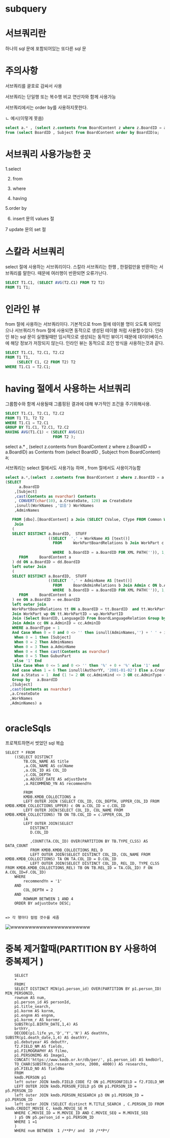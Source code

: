 # subquery

# 서브쿼리란
하나의 sql 문에 포함되어있는 또다른 sql 문
# 주의사항
서브쿼리를 괄호로 감싸서 사용

서브쿼리는 단일행 또는 복수행 비교 연산자와 함께 사용가능

서브쿼리에서는 order by를 사용하지못한다.

ㄴ 예시(이렇게 못씀) 
```sql
select a.* , (select z.contents from BoardContent z where z.BoardID = a.boardid) as Contents 
from (select BoardID , Subject from BoardContent order by BoardID)a;


```
# 서브쿼리 사용가능한 곳
1.select 

2. from

3. where 

4. having

5.order by 

6. insert 문의 values 절 

7 update 문의 set 절 

# 스칼라 서브쿼리
select 절에 사용하는 서브쿼리이다.
스칼라 서브쿼리는 한행 , 한컬럼만을 반환하는 서브쿼리를 말한다. 때문에 여러행이 반환되면 오류가난다.
```sql
SELECT T1.C1, (SELECT AVG(T2.C1) FROM T2 T2)
FROM T1 T1;
```
# 인라인 뷰 
from 절에 사용하는 서브쿼리이다.
기본적으로 from 절에 테이블 명이 오도록 되어있으나 서브쿼리가 from 절에 사용되면 동적으로 생성된 테이블 처럼 사용할수있다.
인라인 뷰는 sql 문이 실행될때만 임시적으로 생성되는 동적인 뷰이기 때문에 데이터베이스에 해당 정보가 저장되지 않는다.
인라인 뷰는 동적으로 조인 방식을 사용하는것과 같다.
```sql
SELECT T1.C1, T2.C1, T2.C2
FROM T1 T1,
     (SELECT C1, C2 FROM T2) T2
WHERE T1.C1 = T2.C1;

```
# having 절에서 사용하는 서브쿼리
그룹함수와 함께 사용될때 그룹핑된 결과에 대해 부가적인 조건을 주기위해사용.
```sql
SELECT T1.C1, T2.C1, T2.C2
FROM T1 T1, T2 T2
WHERE T1.C1 = T2.C1
GROUP BY T1.C1, T2.C1, T2.C2
HAVING AVG(T1.C1) < (SELECT AVG(C1)
                     FROM T2 );
```

select a.* , (select z.contents from BoardContent z where z.BoardID = a.BoardID) as Contents from
(select BoardID , Subject from BoardContent) a;

서브쿼리는 select 절에서도 사용가능 하며 , from 절에서도 사용이가능함 



``` sql
select a.*,(select  z.contents from BoardContent z where z.BoardID = a.BoardID) as contents  from 
(SELECT  
	  a.BoardID
    ,[Subject]  
    ,cast(Contents as nvarchar) Contents  
    , CONVERT(char(10), a.CreateDate, 120) as CreateDate  
    ,isnull(WorkNames ,'없음') WorkNames 
	,AdminNames

   FROM [dbo].[BoardContent] a Join (SELECT CValue, CType FROM Common WHERE CExplain = 'BoardType' AND CValue = 1) b On a.BoardType = b.CValue  --and isnull(a.GubunPart, '') != '구분없음'
    Join  
   ( 
   SELECT DISTINCT a.BoardID,  STUFF  
                   ((SELECT  ',' + WorkName AS [text()]  
                     FROM     WorkPartBoardRelations b Join WorkPart c ON b.WorkPartID = c.WorkPartID  and b.WorkPartID = Case When 635 <> 0 Then c.WorkPartID Else b.WorkPartID End 
					
                     WHERE  b.BoardID = a.BoardID FOR XML PATH('')), 1, 1, '') AS WorkNames  
      FROM     BoardContent a
   ) dd ON a.BoardID = dd.BoardID 
   left outer Join
   ( 
   SELECT DISTINCT a.BoardID,  STUFF  
                   ((SELECT  ',' + AdminName AS [text()]  
                     FROM     BoardAdminRelations b Join Admin c ON b.AdminID = c.AdminID  --and b.WorkPartID = Case When @WorkPartID <> 0 Then @WorkPartID Else b.WorkPartID End
                     WHERE  b.BoardID = a.BoardID FOR XML PATH('')), 1, 1, '') AS AdminNames  
      FROM     BoardContent a   
   ) ee ON a.BoardID = ee.BoardID 
   left outer join
   WorkPartBoardRelations tt ON a.BoardID = tt.BoardID  and tt.WorkPartID = Case When 635 <> 0 Then 635 Else tt.WorkPartID End
   Join WorkPart wp ON tt.WorkPartID = wp.WorkPartID
   Join (Select BoardID, LanguageID From BoardLanguageRelation Group by BoardID, LanguageID) ff On a.BoardID = ff.BoardID and ff.LanguageID = 2
   Join Admin cc ON a.AdminID = cc.AdminID
   WHERE a.BoardType = 1  
   And Case When 0 = 0 and 0 <> '' then isnull(AdminNames,'') + ' ' + isnull(a.AdminName,'') + ' ' + isnull([Subject],'') + ' ' + isnull(cast(Contents as nvarchar(MAX)),'')   
    When 0 = 1 then [Subject]  
    When 0 = 2 Then AdminNames    
    When 0 = 3 Then a.AdminName     
    When 0 = 4 Then cast(Contents as nvarchar)   
    When 0 = 5 Then GubunPart   
    else '1' End  
   like Case When 0 <= 5 and 0 <> '' then '%' + 0 + '%' else '1' end  
   And case when 1 = 6 Then isnull(AuthorYY, '2001-01-02') Else a.CreateDate End >= '2000-01-01' and case when 1 = 6 Then isnull(AuthorYY, '2001-01-02') Else a.CreateDate End  < DATEADD(DD, 1, '2022-04-12')  
   And a.Status = 1  And (1 != 2 OR cc.AdminKind <> 3 OR cc.AdminType <> 2)
   Group by   a.BoardID  
  ,[Subject]  
  ,cast(Contents as nvarchar)   
  ,a.CreateDate  
  ,WorkNames 
  ,AdminNames) a 
 


```


# oracleSqls
프로젝트하면서 썻었던 sql 복습 




	SELECT * FROM
		((SELECT DISTINCT 
			TB.COL_NAME AS title
			,a.COL_NAME AS colName
			,a.COL_ID AS COL_ID 
			,c.COL_DEPTH
			,a.ADJUST_DATE AS adjustDate
			,a.RECOMMEND_YN AS recommendYn
		
			FROM 
			KMDB.KMDB_COLLECTIONS a 
			LEFT OUTER JOIN (SELECT COL_ID, COL_DEPTH, UPPER_COL_ID FROM KMDB.KMDB_COLLECTIONS_UPPER) c ON a.COL_ID = c.COL_ID
			LEFT OUTER JOIN(SELECT COL_ID, COL_NAME FROM KMDB.KMDB_COLLECTIONS) TB ON TB.COL_ID = c.UPPER_COL_ID
			)A
			LEFT OUTER JOIN(SELECT 
			   DISTINCT 
			   D.COL_ID

			   ,COUNT(TA.COL_ID) OVER(PARTITION BY TB.TYPE_CLSS) AS DATA_COUNT
			   FROM KMDB.KMDB_COLLECTIONS_REL D 
			   LEFT OUTER JOIN(SELECT DISTINCT COL_ID, COL_NAME FROM KMDB.KMDB_COLLECTIONS) TA ON TA.COL_ID = D.COL_ID  
			   LEFT OUTER JOIN(SELECT DISTINCT COL_ID, REL_ID, TYPE_CLSS FROM KMDB.KMDB_COLLECTIONS_REL) TB ON TB.REL_ID = TA.COL_ID) F ON  A.COL_ID=F.COL_ID)
		WHERE 
			recommendYn = '1'
		AND 
			COL_DEPTH = 2
		AND 
			ROWNUM BETWEEN 1 AND 4
		ORDER BY adjustDate DESC;
    
    
    => 각 행마다 컬럼 갯수를 세줌 
  
![wwwwwwwwwwwwwwwwwwwwww](https://user-images.githubusercontent.com/69393030/136308966-7a4212c2-fbd0-40a8-8288-117161174b57.PNG)


# 중복 제거할때(PARTITION BY 사용하여 중복제거 )

		SELECT
		*
		FROM(
		SELECT DISTINCT MIN(p1.person_id) OVER(PARTITION BY p1.person_ID) MIN_PERSONID,
		rownum AS num,
		p1.person_id AS personId,
		p1.title_search,
		p1.kornm AS kornm,
		p1.engnm AS engnm,
		p1.kornm_r AS kornmr,
		SUBSTR(p1.BIRTH_DATE,1,4) AS
		brthYr,
		DECODE(p1.life_yn,'D','Y','N') AS deathYn, SUBSTR(p1.death_date,1,4) AS deathYr,
		p1.debutyear AS debutYr,
		f2.FIELD_NM AS fields,
		p1.FILMOGRAPHY AS filmo,
		p1.PERSONIMG AS Image1,
		CONCAT('https://www.kmdb.or.kr/db/per/', p1.person_id) AS kmdbUrl,
		TO_CHAR(SUBSTR(p3.research_note, 2000, 4000)) AS researchs,
		p5.FIELD_NO AS fieldNo
		FROM
		kmdb.PERSON p1
		left outer JOIN kmdb.FIELD_CODE f2 ON p1.PERSONFIELD = f2.FIELD_NM
		LEFT OUTER JOIN kmdb.PERSON_FIELD p5 ON p1.PERSON_ID = p5.PERSON_ID
		left outer JOIN kmdb.PERSON_RESEARCH p3 ON p1.PERSON_ID = p3.PERSON_ID
		left outer JOIN (SELECT distinct M.TITLE_SEARCH , C.PERSON_ID FROM kmdb.CREDIT_MOVIE C, kmdb.MOVIE_SE M
		WHERE C.MOVIE_ID = M.MOVIE_ID AND C.MOVIE_SEQ = M.MOVIE_SEQ
		) p5 ON p5.person_id = p1.PERSON_ID
		WHERE 1 =1
		)
		WHERE num BETWEEN  1 /**P*/ and  10 /**P*/

